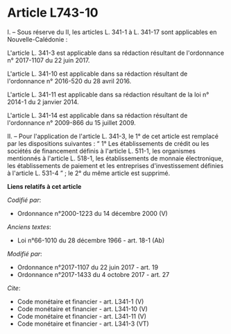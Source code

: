 # Article L743-10

I. – Sous réserve du II, les articles L. 341-1 à L. 341-17 sont applicables en Nouvelle-Calédonie :

L'article L. 341-3 est applicable dans sa rédaction résultant de l'ordonnance n° 2017-1107 du 22 juin 2017.

L'article L. 341-10 est applicable dans sa rédaction résultant de l'ordonnance n° 2016-520 du 28 avril 2016.

L'article L. 341-11 est applicable dans sa rédaction résultant de la loi n° 2014-1 du 2 janvier 2014.

L'article L. 341-14 est applicable dans sa rédaction résultant de l'ordonnance n° 2009-866 du 15 juillet 2009.

II. – Pour l'application de l'article L. 341-3, le 1° de cet article est remplacé par les dispositions suivantes : “ 1° Les
établissements de crédit ou les sociétés de financement définis à l'article L. 511-1, les organismes mentionnés à l'article
L. 518-1, les établissements de monnaie électronique, les établissements de paiement et les entreprises d'investissement
définies à l'article L. 531-4 ” ; le 2° du même article est supprimé.

**Liens relatifs à cet article**

_Codifié par_:

  - Ordonnance n°2000-1223 du 14 décembre 2000 (V)

_Anciens textes_:

  - Loi n°66-1010 du 28 décembre 1966 - art. 18-1 (Ab)

_Modifié par_:

  - Ordonnance n°2017-1107 du 22 juin 2017 - art. 19
  - Ordonnance n°2017-1433 du 4 octobre 2017 - art. 27

_Cite_:

  - Code monétaire et financier - art. L341-1 (V)
  - Code monétaire et financier - art. L341-10 (V)
  - Code monétaire et financier - art. L341-11 (V)
  - Code monétaire et financier - art. L341-3 (VT)
